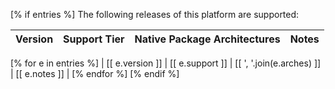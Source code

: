 [% if entries %]
The following releases of this platform are supported:

| Version | Support Tier | Native Package Architectures | Notes |
|:-------:|:------------:|:---------------------------- |:----- |
[% for e in entries %]
| [[ e.version ]] | [[ e.support ]] | [[ ', '.join(e.arches) ]] | [[ e.notes ]] |
[% endfor %]
[% endif %]

